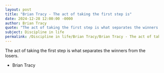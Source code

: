 ```yaml
---
layout: post
title: "Brian Tracy - The act of taking the first step is"
date: 2024-12-28 12:00:00 -0000
author: Brian Tracy
quote: "The act of taking the first step is what separates the winners from the losers."
subject: Discipline in life
permalink: /Discipline in life/Brian Tracy/Brian Tracy - The act of taking the first step is
---
```


The act of taking the first step is what separates the winners from the losers.

- Brian Tracy
